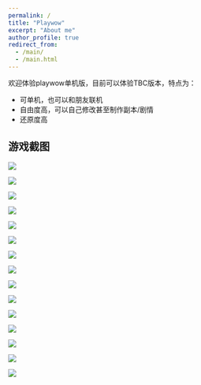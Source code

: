 ```yaml
---
permalink: /
title: "Playwow"
excerpt: "About me"
author_profile: true
redirect_from: 
  - /main/
  - /main.html
---
```


欢迎体验playwow单机版，目前可以体验TBC版本，特点为：
* 可单机，也可以和朋友联机
* 自由度高，可以自己修改甚至制作副本/剧情
* 还原度高

## 游戏截图
![](../images/F1.png)

![](../images/F2.png)

![](../images/F3.png)

![](../images/F4.png)

![](../images/F5.png)

![](../images/F6.png)

![](../images/F7.png)

![](../images/F8.png)

![](../images/F9.png)

![](../images/F10.png)

![](../images/F11.png)

![](../images/F12.png)

![](../images/F13.png)

![](../images/F14.png)

![](../images/F15.png)
